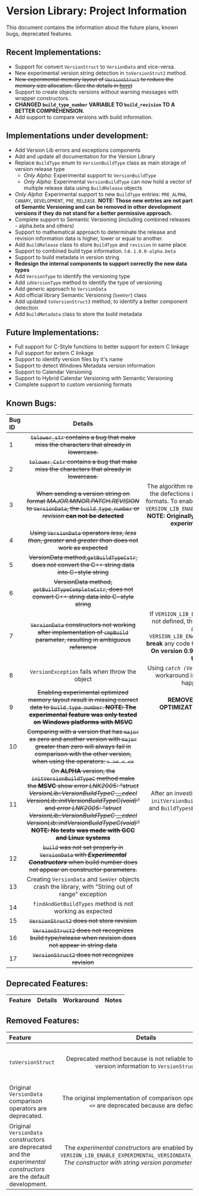 # Version Library: Project Information

This document contains the information about the future plans, known bugs, deprecated features.

## Recent Implementations:

- Support for convert `VersionStruct` to `VersionData` and vice-versa.
- New experimental version string detection in `toVersionStrut2` method.
- ~~New experimental memory layout of `VersionStruct` to reduce the memory size allocation. (See the details in [here](#versionstruct-and-versiondata-memory-layout))~~
- Support to create objects versions without warning messages with wrapper constructors.
- **CHANGED `build_type_number` VARIABLE TO `build_revision` TO A BETTER COMPREHENSION.**
- Add support to compare versions with build information.

## Implementations under development:

- Add Version Lib errors and exceptions components
- Add and update all documentation for the Version Library
- Replace `BuildType` enum to `VersionBuildType` class as main storage of version release type
    - *Only Alpha:* Experimental support to `VersionBuildType`
    - *Only Alpha:* Experimental `VersionBuildType` can now hold a vector of multiple release data using `BuildRelease` objects
- *Only Alpha:* Experimental support to new `BuildType` entries: `PRE_ALPHA`, `CANARY`, `DEVELOPMENT`, `PRE_RELEASE`. **NOTE: Those new entries are not part of Semantic Versioning and can be removed in other development versions if they do not stand for a better permissive approach.**
- Complete support to Semantic Versioning (including combined releases - alpha.beta and others)
- Support to mathematical approach to determinate the release and revision information data is higher, lower or equal to another.
- Add `BuildRelease` class to store `BuildType` and `revision` in same place.
- Support to combined build type information. I.e. `1.0.0-alpha.beta`
- Support to build metadata in version string
- **Redesign the internal components to support correctly the new data types**
- Add `VersionType` to identify the versioning type
- Add `idVersionType` method to identify the type of versioning
- Add generic approach to `VersionData`
- Add official library Semantic Versioning (`SemVer`) class
- Add updated `toVersionStruct3` method, to identify a better component detection
- Add `BuildMetadata` class to store the build metadata

## Future Implementations:

- Full support for C-Style functions to better support for extern C linkage
- Full support for extern C linkage
- Support to identify version files by it's name
- Support to detect Windows Metadata version information
- Support to Calendar Versioning
- Support to Hybrid Calendar Versioning with Semantic Versioning
- Complete support to custom versioning formats

## Known Bugs:

| Bug ID | Details | Notes/Workaround | Status |
| :----- | :-----: | :--------------: | -----: |
| 1 | ~~`tolower_str` contains a bug that make miss the characters that already in lowercase.~~ |  | FIXED |
| 2 | ~~`tolower_Cstr` contains a bug that make miss the characters that already in lowercase.~~ |  | FIXED |
| 3 | ~~When sending a version string on format *MAJOR.MINOR.PATCH.REVISION* to `VersionData`, the `build_type_number` or *revision* **can not be detected**~~ | The algorithm received a new version on **version 0.8.6** to eliminate the defections in detect string versions and add more permissive formats. To enable the experimental algorithm it's necessary enable `VERSION_LIB_ENABLE_EXPERIMENTAL_FIX_VERSIONSTR_2_VERSIONSTRUCT`. **NOTE: Originally the fix was coming to version 0.8.7. In 0.8.7 the experimental algorithm will be enable by default** | FIXED |
| 4 | ~~Using `VersionData` operators *less*, *less than*, *greater* and *greater than* does not work as expected~~ |  | FIXED |
| 5 | ~~VersionData method,`getBuildTypeCstr`, does not convert the C++ string data into C-style string~~ |  | FIXED |
| 6 | ~~VersionData method, `getBuildTypeCompleteCstr`, does not convert C++ string data into C-style string~~ |  | FIXED |
| 7 | ~~`VersionData` constructors not working after implementation of `cmpBuild` parameter, resulting in ambiguous reference~~ | If `VERSION_LIB_ENABLE_EXPERIMENTAL_VERSIONDATA_CONSTRUCTORS` is not defined, the modified constructors are disabled to avoid the ambiguous reference. **NOTE:** Using `VERSION_LIB_ENABLE_EXPERIMENTAL_VERSIONDATA_CONSTRUCTORS`, will **break** any code that uses original constructor parameter list. **NOTE: On version 0.9.0-alpha, the experimental constructors will be the focus during the development** | FIXED |
| 8 | `VersionException` fails when throw the object | Using *`catch (VersionLib::VersionException& e)`* does not fail. The workaround is not definitive. New tests and modification may happen to make sure it's working properly | **Fix in development** |
| 9 | ~~Enabling experimental optimized memory layout result in missing correct data to `build_type_number`. **NOTE: The experimental feature was only tested on Windows platforms with MSVC**~~ | **REMOVED THE EXPERIMENTAL MEMORY LAYOUT OPTIMIZATION IN DETRIMENT OF 0.9.0-alpha VERSION FEATURE DEVELOPMENT** | REMOVED |
| 10 | ~~Comparing with a version that has `major` as zero and another version with `major` greater than zero will always fail in comparison with the other version, when using the operators: `> >= < <=`~~ |  | FIXED |
| 11 | ~~On **ALPHA** version, the `initVersionBuildTypeC` method make the **MSVC** show *error LNK2005: "struct VersionLib::VersionBuildTypeC __cdecl VersionLib::initVersionBuildTypeC(void)"* and *error LNK2005: "struct VersionLib::VersionBuildTypeC __cdecl VersionLib::initVersionBuildTypeC(void)"* **NOTE: No tests was made with GCC and Linux systems**~~ | After an investigation of the last modifications, was detected the `initVersionBuildTypeC` was defined two times in `BuildTypes.cpp` and `BuildTypesExt.cpp`. The definition on last file, was removed to solve the multiple definition. | FIXED |
| 12 | ~~`build` was not set properly in `VersionData` with ***Experimental Constructors*** when build number does not appear on constructor parameters.~~ |  | FIXED |
| 13 | Creating `VersionData` and `SemVer` objects crash the library, with "String out of range" exception | Downgrade to version **0.8.7-beta** | **Fix in development** |
| 14 | `findAndGetBuildTypes` method is not working as expected | Downgrade to version **0.8.7-beta** | **Fix in development** |
| 15 | ~~`VersionStruct2` does not store revision~~ |  | FIXED |
| 16 | ~~`VersionStruct2` does not recognizes build type/release when revision does not appear in string data~~ |  | FIXED |
| 17 | ~~`VersionStruct2` does not recognizes revision~~ |  | FIXED |

## Deprecated Features:

| Feature | Details | Workaround | Notes |
| :------ | :-----: | :--------: | ----: |

## Removed Features:

| Feature | Details | Workaround | Notes |
| :------ | :-----: | :--------: | ----: |
| `toVersionStruct` | Deprecated method because is not reliable to convert the version information to `VersionStruct` | Use `toVersionStrut2` with more reliable semantic versioning conversion. | Removed on version **0.9.0-alpha** |
| Original `VersionData` comparison operators are deprecated. | The original implementation of comparison operators `> >= < <=` are deprecated because are defective | No workaround is necessary | Removed on version **0.9.0-alpha** |
| Original `VersionData` constructors are deprecated and the *experimental constructors* are the default development. | The *experimental constructors* are enabled by default with `VERSION_LIB_ENABLE_EXPERIMENTAL_VERSIONDATA_CONSTRUCTORS`. *The constructor with string version parameter still working.* | To disable the experimental constructors, disable the `VERSION_LIB_ENABLE_EXPERIMENTAL_VERSIONDATA_CONSTRUCTORS` on `ExperimentalFeatures.hpp` | Removed on version **0.9.0-alpha** |

